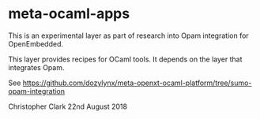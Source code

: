 # meta-ocaml-apps

This is an experimental layer as part of research into Opam integration for OpenEmbedded.

This layer provides recipes for OCaml tools. It depends on the layer that integrates Opam.

See https://github.com/dozylynx/meta-openxt-ocaml-platform/tree/sumo-opam-integration

Christopher Clark
22nd August 2018